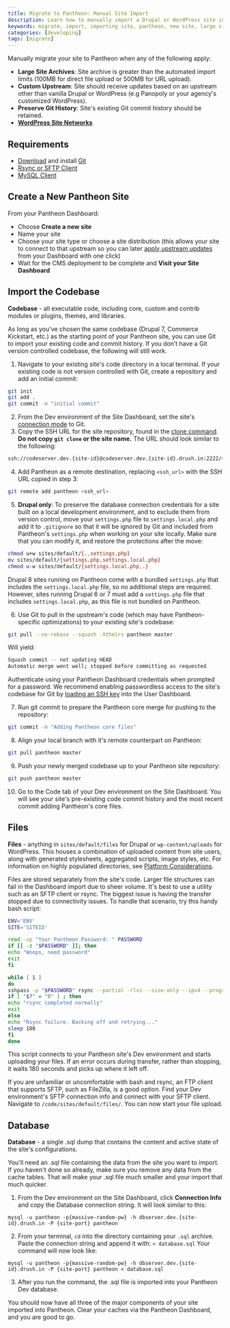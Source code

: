 ```yaml
---
title: Migrate to Pantheon: Manual Site Import
description: Learn how to manually import a Drupal or WordPress site into Pantheon
keywords: migrate, import, importing site, pantheon, new site, large site, distro, upstream, git history
categories: [developing]
tags: [migrate]
---
```


Manually migrate your site to Pantheon when any of the following apply:

* **Large Site Archives**: Site archive is greater than the automated import limits (100MB for direct file upload or 500MB for URL upload).
* **Custom Upstream**: Site should receive updates based on an upstream other than vanilla Drupal or WordPress (e.g Panopoly or your agency's customized WordPress).
* **Preserve Git History**: Site's existing Git commit history should be retained.
* **[WordPress Site Networks](/docs/wordpress-site-networks/)**

## Requirements

* [Download](http://git-scm.com/downloads) and install [Git](/docs/git/)
* [Rsync or SFTP Client](/docs/rsync-and-sftp/)
* [MySQL Client](/docs/mysql-access/)

## Create a New Pantheon Site

From your Pantheon Dashboard:

* Choose **Create a new site**
* Name your site
* Choose your site type or choose a site distribution (this allows your site to connect to that upstream so you can later [apply upstream updates](/docs/upstream-updates/) from your Dashboard with one click)
* Wait for the CMS deployment to be complete and **Visit your Site Dashboard**

## Import the Codebase

**Codebase** - all executable code, including core, custom and contrib modules or plugins, themes, and libraries.

As long as you've chosen the same codebase (Drupal 7, Commerce Kickstart, etc.) as the starting point of your Pantheon site, you can use Git to import your existing code and commit history. If you don’t have a Git version controlled codebase, the following will still work.

1. Navigate to your existing site's code directory in a local terminal. If your existing code is not version controlled with Git, create a repository and add an initial commit:

 ```bash
 git init
 git add .
 git commit -m "initial commit"
 ```
2. From the Dev environment of the Site Dashboard, set the site's [connection mode](/docs/getting-started/#interact-with-your-code) to Git.
3. Copy the SSH URL for the site repository, found in the <a href="/docs/git/#step-2-copy-the-git-clone-command" data-proofer-ignore>clone command</a>. **Do not copy `git clone` or the site name.** The URL should look similar to the following:

 ```bash
 ssh://codeserver.dev.{site-id}@codeserver.dev.{site-id}.drush.in:2222/~/repository.git
 ```

4. Add Pantheon as a remote destination, replacing `<ssh_url>` with the SSH URL copied in step 3:

 ```bash
 git remote add pantheon <ssh_url>
 ```

5. **Drupal only**: To preserve the database connection credentials for a site built on a local development environment, and to exclude them from version control, move your `settings.php` file to `settings.local.php` and add it to `.gitignore` so that it will be ignored by Git and included from Pantheon's `settings.php` when working on your site locally. Make sure that you can modify it, and restore the protections after the move:

 ```bash
 chmod u+w sites/default/{.,settings.php}
 mv sites/default/{settings.php,settings.local.php}
 chmod u-w sites/default/{settings.local.php,.}
 ```
 Drupal 8 sites running on Pantheon come with a bundled `settings.php` that includes the `settings.local.php` file, so no additional steps are required. However, sites running Drupal 6 or 7 must add a `settings.php` file that includes `settings.local.php`, as this file is not bundled on Pantheon.

6. Use Git to pull in the upstream's code (which may have Pantheon-specific optimizations) to your existing site's codebase:

 ```bash
 git pull --no-rebase --squash -Xtheirs pantheon master
 ```  

 Will yield:  
 ```bash
 Squash commit -- not updating HEAD  
 Automatic merge went well; stopped before committing as requested
 ```
 Authenticate using your Pantheon Dashboard credentials when prompted for a password. We recommend enabling passwordless access to the site's codebase for Git by [loading an SSH key](/docs/ssh-keys/) into the User Dashboard.

7. Run git commit to prepare the Pantheon core merge for pushing to the repository:
 ```bash
 git commit -m "Adding Pantheon core files"
 ```
8. Align your local branch with it's remote counterpart on Pantheon:

 ```bash
 git pull pantheon master
 ```
9. Push your newly merged codebase up to your Pantheon site repository:

 ```bash
 git push pantheon master
 ```

10. Go to the Code tab of your Dev environment on the Site Dashboard. You will see your site's pre-existing code commit history and the most recent commit adding Pantheon's core files.

## Files

**Files** - anything in `sites/default/files` for Drupal or `wp-content/uploads` for WordPress. This houses a combination of uploaded content from site users, along with generated stylesheets, aggregated scripts, image styles, etc. For information on highly populated directories, see [Platform Considerations](/docs/platform-considerations/#highly-populated-directories).

Files are stored separately from the site's code. Larger file structures can fail in the Dashboard import due to sheer volume. It's best to use a utility such as an SFTP client or rsync. The biggest issue is having the transfer stopped due to connectivity issues. To handle that scenario, try this handy bash script:  

```bash
ENV='ENV'
SITE='SITEID'

read -sp "Your Pantheon Password: " PASSWORD
if [[ -z "$PASSWORD" ]]; then
echo "Woops, need password"
exit
fi

while [ 1 ]
do
sshpass -p "$PASSWORD" rsync --partial -rlvz --size-only --ipv4 --progress -e 'ssh -p 2222' ./files/* --temp-dir=../tmp/ $ENV.$SITE@appserver.$ENV.$SITE.drush.in:files/
if [ "$?" = "0" ] ; then
echo "rsync completed normally"
exit
else
echo "Rsync failure. Backing off and retrying..."
sleep 180
fi
done
```
This script connects to your Pantheon site's Dev environment and starts uploading your files. If an error occurs during transfer, rather than stopping, it waits 180 seconds and picks up where it left off.  

If you are unfamiliar or uncomfortable with bash and rsync, an FTP client that supports SFTP, such as FileZilla, is a good option. Find your Dev environment's SFTP connection info and connect with your SFTP client. Navigate to `/code/sites/default/files/`. You can now start your file upload.  

## Database  

**Database** - a single .sql dump that contains the content and active state of the site's configurations.

You'll need an .sql file containing the data from the site you want to import. If you haven't done so already, make sure you remove any data from the cache tables. That will make your .sql file much smaller and your import that much quicker.


1. From the Dev environment on the Site Dashboard, click **Connection Info** and copy the Database connection string. It will look similar to this:

 ```
 mysql -u pantheon -p{massive-random-pw} -h dbserver.dev.{site-id}.drush.in -P {site-port} pantheon
 ```
2. From your terminal, `cd` into the directory containing your `.sql` archive. Paste the connection string and append it with:
`< database.sql`
Your command will now look like:

 ```
 mysql -u pantheon -p{massive-random-pw} -h dbserver.dev.{site-id}.drush.in -P {site-port} pantheon < database.sql
 ```
3. After you run the command, the .sql file is imported into your Pantheon Dev database.  

You should now have all three of the major components of your site imported into Pantheon. Clear your caches via the Pantheon Dashboard, and you are good to go.
